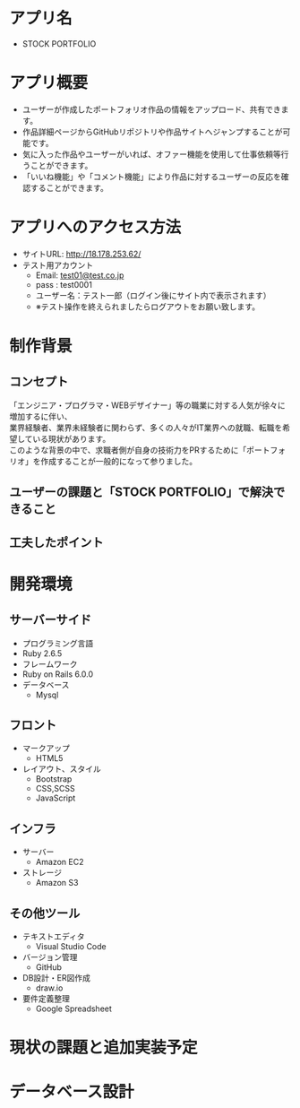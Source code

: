 # アプリ名
- STOCK PORTFOLIO
# アプリ概要
- ユーザーが作成したポートフォリオ作品の情報をアップロード、共有できます。
- 作品詳細ページからGitHubリポジトリや作品サイトへジャンプすることが可能です。
- 気に入った作品やユーザーがいれば、オファー機能を使用して仕事依頼等行うことができます。
- 「いいね機能」や「コメント機能」により作品に対するユーザーの反応を確認することができます。
# アプリへのアクセス方法
- サイトURL: http://18.178.253.62/
- テスト用アカウント
  - Email: test01@test.co.jp
  - pass : test0001
  - ユーザー名：テスト一郎（ログイン後にサイト内で表示されます）
  - ※テスト操作を終えられましたらログアウトをお願い致します。
# 制作背景
## コンセプト
「エンジニア・プログラマ・WEBデザイナー」等の職業に対する人気が徐々に増加するに伴い、  
業界経験者、業界未経験者に関わらず、多くの人々がIT業界への就職、転職を希望している現状があります。  
このような背景の中で、求職者側が自身の技術力をPRするために「ポートフォリオ」を作成することが一般的になって参りました。  
## ユーザーの課題と「STOCK PORTFOLIO」で解決できること

## 工夫したポイント

# 開発環境
## サーバーサイド
- プログラミング言語
 - Ruby 2.6.5
- フレームワーク
 - Ruby on Rails 6.0.0
- データベース
  - Mysql
## フロント
- マークアップ
  - HTML5
- レイアウト、スタイル
  - Bootstrap
  - CSS,SCSS
  - JavaScript
## インフラ
- サーバー
  - Amazon EC2
- ストレージ
  - Amazon S3
## その他ツール
- テキストエディタ
  - Visual Studio Code
- バージョン管理
  - GitHub
- DB設計・ER図作成
  - draw.io
- 要件定義整理
  - Google Spreadsheet

# 現状の課題と追加実装予定

# データベース設計
